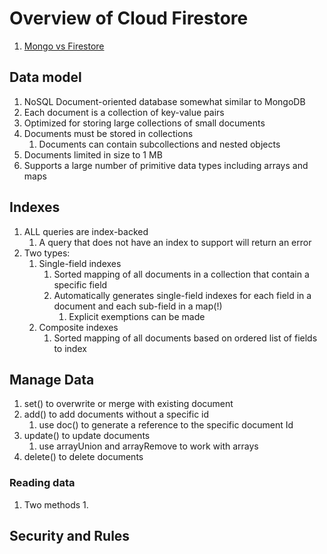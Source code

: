 # Overview of Cloud Firestore

1. [Mongo vs Firestore](https://www.mongodb.com/firebase-vs-mongodb)

## Data model

1. NoSQL Document-oriented database somewhat similar to MongoDB
1. Each document is a collection of key-value pairs
1. Optimized for storing large collections of small documents
1. Documents must be stored in collections
   1. Documents can contain subcollections and nested objects
1. Documents limited in size to 1 MB
1. Supports a large number of primitive data types including arrays and maps

## Indexes

1. ALL queries are index-backed
    1. A query that does not have an index to support will return an error
1. Two types:
    1. Single-field indexes
       1. Sorted mapping of all documents in a collection that contain a specific field
       1. Automatically generates single-field indexes for each field in a document and each sub-field in a map(!)
          1. Explicit exemptions can be made
    1. Composite indexes
       1. Sorted mapping of all documents based on ordered list of fields to index

## Manage Data

1. set() to overwrite or merge with existing document
1. add() to add documents without a specific id
   1. use doc() to generate a reference to the specific document Id
1. update() to update documents
    1. use arrayUnion and arrayRemove to work with arrays
 1. delete() to delete documents

### Reading data

1. Two methods
    1. 

## Security and Rules

